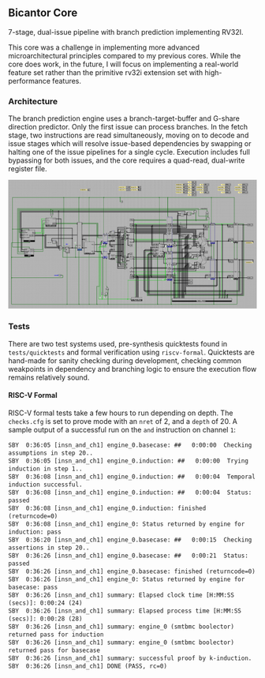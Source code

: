 ## Bicantor Core

7-stage, dual-issue pipeline with branch prediction implementing RV32I.

This core was a challenge in implementing more advanced microarchitectural principles compared to my previous cores. While the core does work, in the future, I will focus on implementing a real-world feature set rather than the primitive rv32i extension set with high-performance features.

### Architecture

The branch prediction engine uses a branch-target-buffer and G-share direction predictor. Only the first issue can process branches. In the fetch stage, two instructions are read simultaneously, moving on to decode and issue stages which will resolve issue-based dependencies by swapping or halting one of the issue pipelines for a single cycle. Execution includes full bypassing for both issues, and the core requires a quad-read, dual-write register file.

![Prototype Logisim Model](https://github.com/guillermofbriceno/bicantor/blob/main/docs/design_notes/core_prototype_model.png?raw=true)

### Tests
There are two test systems used, pre-synthesis quicktests found in `tests/quicktests` and formal verification using `riscv-formal`. Quicktests are hand-made for sanity checking during development, checking common weakpoints in dependency and branching logic to ensure the execution flow remains relatively sound. 

#### RISC-V Formal
RISC-V formal tests take a few hours to run depending on depth. The `checks.cfg` is set to prove mode with an `nret` of 2, and a `depth` of 20. A sample output of a successful run on the `and` instruction on channel `1`:
```
SBY  0:36:05 [insn_and_ch1] engine_0.basecase: ##   0:00:00  Checking assumptions in step 20..
SBY  0:36:05 [insn_and_ch1] engine_0.induction: ##   0:00:00  Trying induction in step 1..
SBY  0:36:08 [insn_and_ch1] engine_0.induction: ##   0:00:04  Temporal induction successful.
SBY  0:36:08 [insn_and_ch1] engine_0.induction: ##   0:00:04  Status: passed
SBY  0:36:08 [insn_and_ch1] engine_0.induction: finished (returncode=0)
SBY  0:36:08 [insn_and_ch1] engine_0: Status returned by engine for induction: pass
SBY  0:36:20 [insn_and_ch1] engine_0.basecase: ##   0:00:15  Checking assertions in step 20..
SBY  0:36:26 [insn_and_ch1] engine_0.basecase: ##   0:00:21  Status: passed
SBY  0:36:26 [insn_and_ch1] engine_0.basecase: finished (returncode=0)
SBY  0:36:26 [insn_and_ch1] engine_0: Status returned by engine for basecase: pass
SBY  0:36:26 [insn_and_ch1] summary: Elapsed clock time [H:MM:SS (secs)]: 0:00:24 (24)
SBY  0:36:26 [insn_and_ch1] summary: Elapsed process time [H:MM:SS (secs)]: 0:00:28 (28)
SBY  0:36:26 [insn_and_ch1] summary: engine_0 (smtbmc boolector) returned pass for induction
SBY  0:36:26 [insn_and_ch1] summary: engine_0 (smtbmc boolector) returned pass for basecase
SBY  0:36:26 [insn_and_ch1] summary: successful proof by k-induction.
SBY  0:36:26 [insn_and_ch1] DONE (PASS, rc=0)
```
